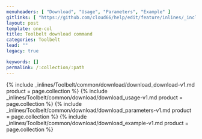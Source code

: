 ```yaml
---
menuheaders: [ "Download", "Usage", "Parameters", "Example" ]
gitlinks: [ "https://github.com/cloud66/help/edit/feature/inlines/_includes/_inlines/Toolbelt/common/download/download_download-v1.md", "https://github.com/cloud66/help/edit/feature/inlines/_includes/_inlines/Toolbelt/common/download/download_usage-v1.md", "https://github.com/cloud66/help/edit/feature/inlines/_includes/_inlines/Toolbelt/common/download/download_parameters-v1.md", "https://github.com/cloud66/help/edit/feature/inlines/_includes/_inlines/Toolbelt/common/download/download_example-v1.md" ]
layout: post
template: one-col
title: Toolbelt download command
categories: Toolbelt
lead: ""
legacy: true

keywords: []
permalink: /:collection/:path
---
```




<a name="1"></a>{% include _inlines/Toolbelt/common/download/download_download-v1.md  product = page.collection %}
<a name="2"></a>{% include _inlines/Toolbelt/common/download/download_usage-v1.md  product = page.collection %}
<a name="3"></a>{% include _inlines/Toolbelt/common/download/download_parameters-v1.md  product = page.collection %}
<a name="4"></a>{% include _inlines/Toolbelt/common/download/download_example-v1.md  product = page.collection %}